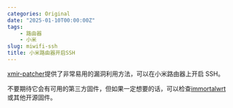 ```yaml
---
categories: Original
date: "2025-01-10T00:00:00Z"
tags:
    - 路由器
    - 小米
slug: miwifi-ssh
title: 小米路由器开启SSH
---
```


[xmir-patcher](https://github.com/openwrt-xiaomi/xmir-patcher)提供了非常易用的漏洞利用方法，可以在小米路由器上开启 SSH。

不要期待它会有可用的第三方固件，但如果一定想要的话，可以检查[immortalwrt](https://github.com/immortalwrt/immortalwrt)或其他开源固件。
